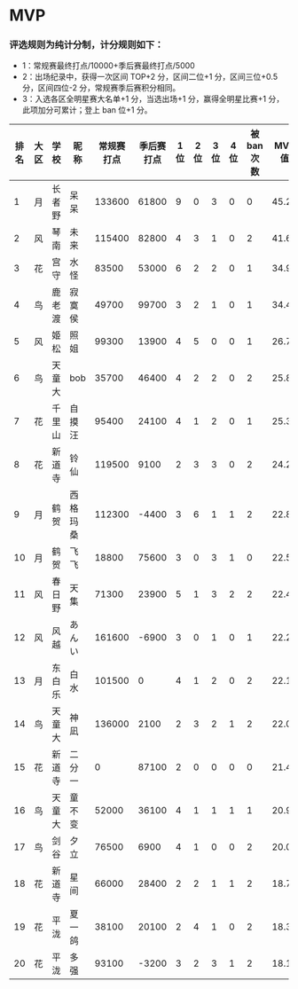 # MVP

### 评选规则为纯计分制，计分规则如下：
  - 1：常规赛最终打点/10000+季后赛最终打点/5000
  - 2：出场纪录中，获得一次区间 TOP+2 分，区间二位+1 分，区间三位+0.5 分，区间四位-2 分，常规赛季后赛积分相同。
  - 3：入选各区全明星赛大名单+1 分，当选出场+1 分，赢得全明星比赛+1 分，此项加分可累计；登上 ban 位+1 分。
  
|排名	|大区	|学校	|昵称	|常规赛打点|季后赛打点|1位	|2位	|3位	|4位	|被ban次数	|MVP值|
| -- | ---- | ---------- | -------- |----- | ----- | -- | -- | -- | -- | -- |---- |
|	1	|	月	|	长者野	|	呆呆	|	133600	|	61800	|	9	|	0	|	3	|	0	|	0	|	45.22	|
|	2	|	风	|	琴南	|	未来	|	115400	|	82800	|	4	|	3	|	1	|	0	|	2	|	41.6	|
|	3	|	花	|	宫守	|	水怪	|	83500	|	53000	|	6	|	2	|	2	|	0	|	1	|	34.95	|
|	4	|	鸟	|	鹿老渡	|	寂寞侯	|	49700	|	99700	|	3	|	2	|	1	|	0	|	1	|	34.41	|
|	5	|	风	|	姬松	|	照姐	|	99300	|	13900	|	4	|	5	|	0	|	0	|	1	|	26.71	|
|	6	|	鸟	|	天童大	|	bob	|	35700	|	46400	|	4	|	2	|	2	|	0	|	2	|	25.85	|
|	7	|	花	|	千里山	|	自摸汪	|	95400	|	24100	|	4	|	1	|	2	|	0	|	1	|	25.36	|
|	8	|	花	|	新道寺	|	铃仙	|	119500	|	9100	|	2	|	3	|	3	|	0	|	2	|	24.27	|
|	9	|	月	|	鹤贺	|	西格玛桑	|	112300	|	-4400	|	3	|	6	|	1	|	1	|	2	|	22.85	|
|	10	|	月	|	鹤贺	|	飞飞	|	18800	|	75600	|	3	|	0	|	3	|	1	|	0	|	22.5	|
|	11	|	风	|	春日野	|	天集	|	71300	|	23900	|	5	|	1	|	3	|	2	|	2	|	22.41	|
|	12	|	风	|	风越	|	あんい	|	161600	|	-6900	|	3	|	0	|	1	|	0	|	1	|	22.28	|
|	13	|	月	|	东白乐	|	白水	|	101500	|	0	|	4	|	1	|	2	|	0	|	2	|	22.15	|
|	14	|	鸟	|	天童大	|	神凪	|	136000	|	2100	|	2	|	3	|	2	|	1	|	2	|	22.02	|
|	15	|	花	|	新道寺	|	二分一	|	0	|	87100	|	2	|	0	|	0	|	0	|	0	|	21.42	|
|	16	|	鸟	|	天童大	|	童不变	|	52000	|	36100	|	4	|	1	|	1	|	1	|	1	|	20.92	|
|	17	|	鸟	|	剑谷	|	夕立	|	76500	|	6900	|	4	|	1	|	0	|	0	|	2	|	20.03	|
|	18	|	花	|	新道寺	|	星间	|	66000	|	28400	|	2	|	2	|	1	|	1	|	2	|	18.78	|
|	19	|	花	|	平泷	|	夏一鸽	|	38100	|	20100	|	2	|	4	|	1	|	0	|	2	|	18.33	|
|	20	|	花	|	平泷	|	多强	|	93100	|	-3200	|	3	|	2	|	3	|	1	|	2	|	18.17	|
